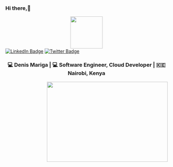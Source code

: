 ### Hi there,👋
<div id="header" align="center">
  <img src="https://media.giphy.com/media/M9gbBd9nbDrOTu1Mqx/giphy.gif" width="100"/>
</div>
<div id="badges">
  <a href="https://www.linkedin.com/in/denis-kamara-a034b71a3/">
  <img src="https://img.shields.io/badge/LinkedIn-blue?style=for-the-badge&logo=linkedin&logoColor=white" href="https://www.linkedin.com/in/denis-kamara-a034b71a3/" alt="LinkedIn Badge"/></a>
  <a href="https://twitter.com/DenisMariga50">
  <img src="https://img.shields.io/badge/Twitter-blue?style=for-the-badge&logo=twitter&logoColor=white" alt="Twitter Badge"/></a>
</div>
 <div align="center">
  <h3> 💻 Denis Mariga | 💻 Software Engineer, Cloud Developer | 🇰🇪 Nairobi, Kenya</h3>
</div>
<div align="right">
  <img src="https://media.giphy.com/media/dWesBcTLavkZuG35MI/giphy.gif" height="250" width="375"/>
</div>
